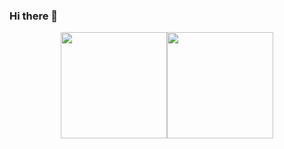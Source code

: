 ### Hi there 👋

<!--
**Bierxiensi/Bierxiensi** is a ✨ _special_ ✨ repository because its `README.md` (this file) appears on your GitHub profile.

Here are some ideas to get you started:

- 🔭 I’m currently working on ...
- 🌱 I’m currently learning ...
- 👯 I’m looking to collaborate on ...
- 🤔 I’m looking for help with ...
- 💬 Ask me about ...
- 📫 How to reach me: ...
- 😄 Pronouns: ...
- ⚡ Fun fact: ...
-->

<div align="center"> <img height="170px" src="https://github-readme-stats.vercel.app/api?username=Bierxiensi&hide_border=true&show_icons=trueline_height=22&locale=cn" /><img height="170px" src="https://github-readme-stats.vercel.app/api/top-langs/?username=guojiongwei&hide_border=true&layout=compact&langs_count=6&locale=cn" />  </div>
